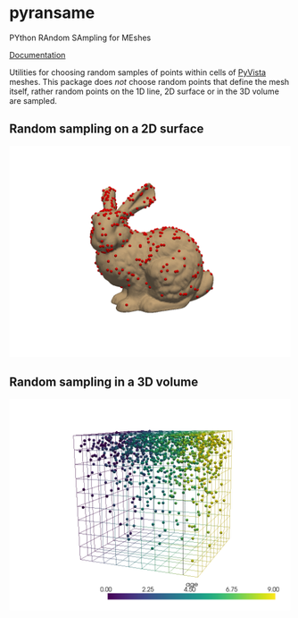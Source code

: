 # pyransame
PYthon RAndom SAmpling for MEshes

[Documentation](https://matthewflamm.github.io/pyransame/)

Utilities for choosing random samples of points within cells of [PyVista](https://github.com/pyvista/pyvista) meshes.
This package does _not_ choose random points that define the mesh itself, rather random points on the 1D line, 2D surface or
in the 3D volume are sampled.

## Random sampling on a 2D surface

![Samples on a bunny](/doc/_static/surface_sampling.png)

## Random sampling in a 3D volume

![Samples inside a 3D volume](/doc/_static/volume_sampling.png)
